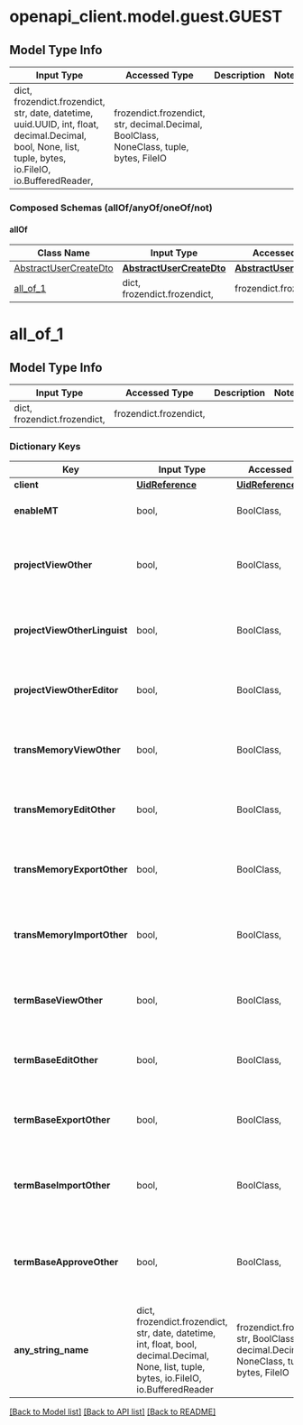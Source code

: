 # openapi_client.model.guest.GUEST

## Model Type Info
Input Type | Accessed Type | Description | Notes
------------ | ------------- | ------------- | -------------
dict, frozendict.frozendict, str, date, datetime, uuid.UUID, int, float, decimal.Decimal, bool, None, list, tuple, bytes, io.FileIO, io.BufferedReader,  | frozendict.frozendict, str, decimal.Decimal, BoolClass, NoneClass, tuple, bytes, FileIO |  | 

### Composed Schemas (allOf/anyOf/oneOf/not)
#### allOf
Class Name | Input Type | Accessed Type | Description | Notes
------------- | ------------- | ------------- | ------------- | -------------
[AbstractUserCreateDto](AbstractUserCreateDto.md) | [**AbstractUserCreateDto**](AbstractUserCreateDto.md) | [**AbstractUserCreateDto**](AbstractUserCreateDto.md) |  | 
[all_of_1](#all_of_1) | dict, frozendict.frozendict,  | frozendict.frozendict,  |  | 

# all_of_1

## Model Type Info
Input Type | Accessed Type | Description | Notes
------------ | ------------- | ------------- | -------------
dict, frozendict.frozendict,  | frozendict.frozendict,  |  | 

### Dictionary Keys
Key | Input Type | Accessed Type | Description | Notes
------------ | ------------- | ------------- | ------------- | -------------
**client** | [**UidReference**](UidReference.md) | [**UidReference**](UidReference.md) |  | 
**enableMT** | bool,  | BoolClass,  | Enable MT. Default: true | [optional] 
**projectViewOther** | bool,  | BoolClass,  | View projects created by other users. Default: true | [optional] 
**projectViewOtherLinguist** | bool,  | BoolClass,  | Show provider names. Default: true | [optional] 
**projectViewOtherEditor** | bool,  | BoolClass,  | Edit jobs in Memsource Editor. Default: true | [optional] 
**transMemoryViewOther** | bool,  | BoolClass,  | View TMs created by other users. Default: true | [optional] 
**transMemoryEditOther** | bool,  | BoolClass,  | Modify TMs created by other users. Default: true | [optional] 
**transMemoryExportOther** | bool,  | BoolClass,  | Export TMs created by other users. Default: true | [optional] 
**transMemoryImportOther** | bool,  | BoolClass,  | Import into TMs created by other users. Default: true | [optional] 
**termBaseViewOther** | bool,  | BoolClass,  | View TBs created by other users. Default: true | [optional] 
**termBaseEditOther** | bool,  | BoolClass,  | Modify TBs created by other users. Default: true | [optional] 
**termBaseExportOther** | bool,  | BoolClass,  | Export TBs created by other users. Default: true | [optional] 
**termBaseImportOther** | bool,  | BoolClass,  | Import into TBs created by other users. Default: true | [optional] 
**termBaseApproveOther** | bool,  | BoolClass,  | Approve terms in TBs created by other users. Default: true | [optional] 
**any_string_name** | dict, frozendict.frozendict, str, date, datetime, int, float, bool, decimal.Decimal, None, list, tuple, bytes, io.FileIO, io.BufferedReader | frozendict.frozendict, str, BoolClass, decimal.Decimal, NoneClass, tuple, bytes, FileIO | any string name can be used but the value must be the correct type | [optional]

[[Back to Model list]](../../README.md#documentation-for-models) [[Back to API list]](../../README.md#documentation-for-api-endpoints) [[Back to README]](../../README.md)

